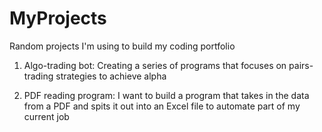 # MyProjects
Random projects I'm using to build my coding portfolio

1. Algo-trading bot: Creating a series of programs that focuses on pairs-trading strategies to achieve alpha 



2. PDF reading program: I want to build a program that takes in the data from a PDF and spits it out into an Excel file to automate part of my current job
